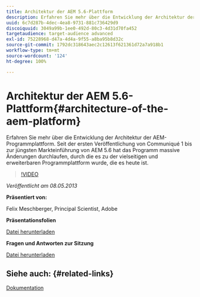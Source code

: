 ```yaml
---
title: Architektur der AEM 5.6-Plattform
description: Erfahren Sie mehr über die Entwicklung der Architektur der AEM-Programmplattform. Seit der ersten Veröffentlichung von Communiqué 1 bis zur jüngsten Markteinführung von AEM 5.6 hat das Programm mehrere Änderungen durchlaufen, durch die es zu der vielseitigen und erweiterbaren Programmplattform wurde, die es heute ist.
uuid: 6c7d287b-4dec-4ea8-9731-881c736429d9
discoiquuid: 3049a99b-1ee0-492d-80c3-4d31d70fa452
targetaudience: target-audience advanced
exl-id: 75228968-d47a-4d4a-9f55-a8ba95b8d32c
source-git-commit: 1792dc318643aec2c12613f621361d72a7a918b1
workflow-type: tm+mt
source-wordcount: '124'
ht-degree: 100%

---
```


# Architektur der AEM 5.6-Plattform{#architecture-of-the-aem-platform}

Erfahren Sie mehr über die Entwicklung der Architektur der AEM-Programmplattform. Seit der ersten Veröffentlichung von Communiqué 1 bis zur jüngsten Markteinführung von AEM 5.6 hat das Programm massive Änderungen durchlaufen, durch die es zu der vielseitigen und erweiterbaren Programmplattform wurde, die es heute ist.

>[!VIDEO](https://video.tv.adobe.com/v/19575/?quality=9)

*Veröffentlicht am 08.05.2013*

**Präsentiert von:**

Felix Meschberger, Principal Scientist, Adobe

**Präsentationsfolien**

[Datei herunterladen](assets/20130508-aem56-architecture.pdf)

**Fragen und Antworten zur Sitzung**

[Datei herunterladen](assets/questionsanswers-aem56-architecture.pdf)

## Siehe auch: {#related-links}

[Dokumentation](https://docs.adobe.com/docs/de/cq/5-6-1/exploring/introduction.html?wcmmode=disabled)

<!--
[Get back to the Overview](https://helpx.adobe.com/experience-manager/kt/eseminars/gems/aem-index.html)
-->
